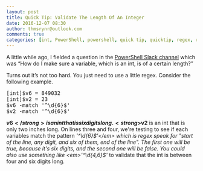 ```yaml
---
layout: post
title: Quick Tip: Validate The Length Of An Integer
date: 2016-12-07 08:30
author: thmsrynr@outlook.com
comments: true
categories: [int, PowerShell, powershell, quick tip, quicktip, regex, regex]
---
```

A little while ago, I fielded a question in the <a href="http://powershell.slack.com/" target="_blank">PowerShell Slack channel</a> which was “How do I make sure a variable, which is an int, is of a certain length?”

Turns out it’s not too hard. You just need to use a little regex. Consider the following example.

<pre class="lang:ps decode:true">[int]$v6 = 849032
[int]$v2 = 23
$v6 -match '^\d{6}$'
$v2 -match '^\d{6}$'</pre>

<strong>$v6</strong> is an int that is six digits long. <strong>$v2</strong> is an int that is only two inches long. On lines three and four, we're testing to see if each variables match the pattern <em>'^\d{6}$'</em> which is regex speak for "start of the line, any digit, and six of them, end of the line". The first one will be true, because it's six digits, and the second one will be false. You could also use something like <em>'^\d{4,6}$'</em> to validate that the int is between four and six digits long.

